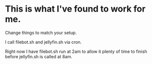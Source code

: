 # This is what I've found to work for me.
Change things to match your setup.

I call filebot.sh and jellyfin.sh via cron.

Right now I have filebot.sh run at 2am to allow it plenty of time to finish before jellyfin.sh is called at 8am.

